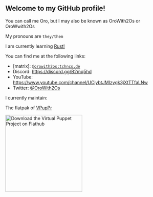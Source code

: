 ## Welcome to my GitHub profile!

You can call me Oro, but I may also be known as OroWith2Os or OroWwith2Os

My pronouns are `they/them`

I am currently learning [Rust!](https://www.rust-lang.org)

You can find me at the following links:

- \[matrix\]: [`@orowith2os:tchncs.de`](https://matrix.to/#/@orowith2os:tchncs.de)
- Discord: https://discord.gg/B2mq5hd
- YouTube: https://www.youtube.com/channel/UCjybtJMIzygk3jXtTTfaLNw
- Twitter: [@OroWith2Os](https://twitter.com/OroWith2Os)

I currently maintain: 

The flatpak of [VPupPr](https://github.com/flathub/com.github.virtual_puppet_project.vpuppr)

<a href='https://flathub.org/apps/details/com.github.virtual_puppet_project.vpuppr'><img width='240' alt='Download the Virtual Puppet Project on Flathub' src='https://flathub.org/assets/badges/flathub-badge-en.png'/></a>
